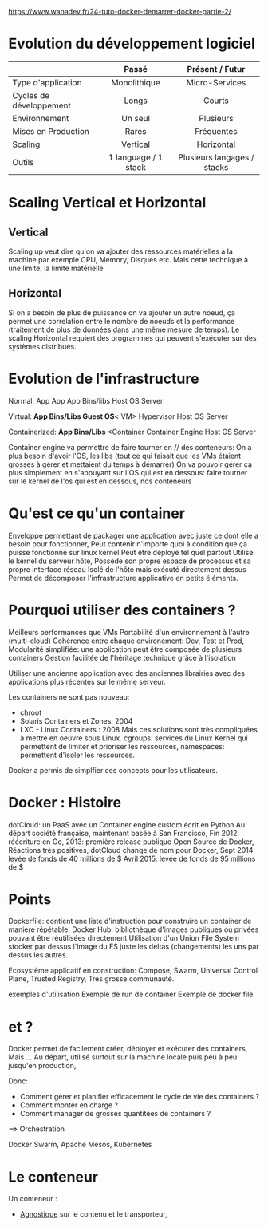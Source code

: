 https://www.wanadev.fr/24-tuto-docker-demarrer-docker-partie-2/

# Evolution du développement logiciel

|                         |        Passé         |       Présent / Futur       |
| :---------------------- | :------------------: | :-------------------------: |
| Type d'application      |     Monolithique     |       Micro-Services        |
| Cycles de développement |        Longs         |           Courts            |
| Environnement           |       Un seul        |          Plusieurs          |
| Mises en Production     |        Rares         |         Fréquentes          |
| Scaling                 |       Vertical       |         Horizontal          |
| Outils                  | 1 language / 1 stack | Plusieurs langages / stacks |

# Scaling Vertical et Horizontal

## Vertical
Scaling up veut dire qu'on va ajouter des ressources matérielles à la machine par exemple CPU, Memory, Disques etc.
Mais cette technique à une limite, la limite matérielle

## Horizontal
Si on a besoin de plus de puissance on va ajouter un autre noeud, ça permet une correlation entre le nombre de noeuds et la performance (traitement de plus de données dans une même mesure de temps).
Le scaling Horizontal requiert des programmes qui peuvent s'exécuter sur des systèmes distribués.

# Evolution de l'infrastructure

Normal:
App App App
Bins/libs
Host OS
Server

Virtual:
**App
Bins/Libs
Guest OS**< VM>
Hypervisor
Host OS
Server

Containerized:
**App
Bins/Libs** <Container
Container Engine
Host OS
Server

Container engine va permettre de faire tourner en // des conteneurs:
On a plus besoin d'avoir l'OS, les libs (tout ce qui faisait que les VMs étaient grosses à gérer et mettaient du temps à démarrer)
On va pouvoir gérer ça plus simplement en s'appuyant sur l'OS qui est en dessous:
faire tourner sur le kernel de l'os qui est en dessous, nos conteneurs 

# Qu'est ce qu'un container
Enveloppe permettant de packager une application avec juste ce dont elle a besoin pour fonctionner,
Peut contenir n'importe quoi à condition que ça puisse fonctionne sur linux kernel
Peut être déployé tel quel partout
Utilise le kernel du serveur hôte,
Possède son propre espace de processus et sa propre interface réseau
Isolé de l'hôte mais exécuté directement dessus
Permet de décomposer l'infrastructure applicative en petits éléments.

# Pourquoi utiliser des containers ?
Meilleurs performances que VMs
Portabilité d'un environnement à l'autre (multi-cloud)
Cohérence entre chaque environement: Dev, Test et Prod,
Modularité simplifiée: une application peut être composée de plusieurs containers
Gestion facilitée de l'héritage technique grâce à l'isolation

Utiliser une ancienne application avec des anciennes librairies avec des applications plus récentes sur le même serveur.

Les containers ne sont pas nouveau:
 - chroot
 - Solaris Containers et Zones: 2004
 - LXC - Linux Containers : 2008
Mais ces solutions sont très compliquées à mettre en oeuvre sous Linux.
cgroups: services du Linux Kernel qui permettent de limiter et prioriser les ressources,
namespaces: permettent d'isoler les ressources.

Docker a permis de simplfier ces concepts pour les utilisateurs.

# Docker : Histoire
dotCloud: un PaaS avec un Container engine custom écrit en Python
Au départ société française, maintenant basée à San Francisco,
Fin 2012: réécriture en Go,
2013: première release publique Open Source de Docker,
Réactions très positives,
dotCloud change de nom pour Docker,
Sept 2014 levée de fonds de 40 millions de $
Avril 2015: levée de fonds de 95 millions de $

# Points 

Dockerfile: contient une liste d'instruction pour construire un container de manière répétable,
Docker Hub: bibliothèque d'images publiques ou privées pouvant être réutilisées directement
Utilisation d'un Union File System : stocker par dessus l'image du FS juste les deltas (changements) les uns par dessus les autres.


Ecosystème applicatif en construction: Compose, Swarm, Universal Control Plane, Trusted Registry,
Très grosse communauté.

exemples d'utilisation
Exemple de run de container
Exemple de docker file


# et ?

Docker permet de facilement créer, déployer et exécuter des containers, 
Mais ...
Au départ, utilisé surtout sur la machine locale puis peu à peu jusqu'en production,

Donc:
- Comment gérer et planifier efficacement le cycle de vie des containers ?
- Comment monter en charge ?
- Comment manager de grosses quantitées de containers ?

==> Orchestration

Docker Swarm, Apache Mesos, Kubernetes



# Le conteneur
Un conteneur :
* [Agnostique](https://fr.wiktionary.org/wiki/agnostique) sur le contenu et le transporteur,


